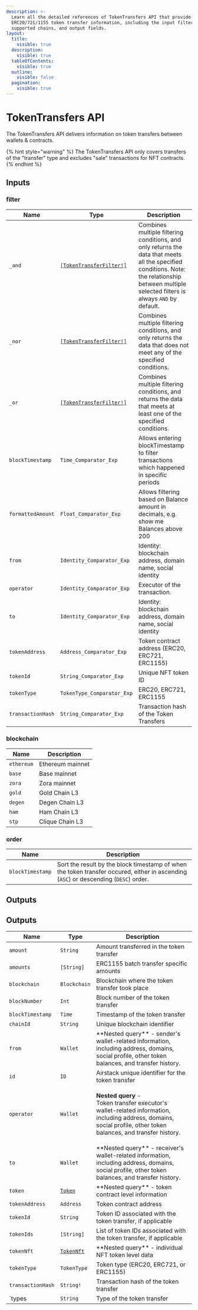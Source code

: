 ```yaml
---
description: >-
  Learn all the detailed references of TokenTransfers API that provide
  ERC20/721/1155 token transfer information, including the input filters,
  supported chains, and output fields.
layout:
  title:
    visible: true
  description:
    visible: true
  tableOfContents:
    visible: true
  outline:
    visible: false
  pagination:
    visible: true
---
```


# TokenTransfers API

The TokenTransfers API delivers information on token transfers between wallets & contracts.

{% hint style="warning" %}
The TokenTransfers API only covers transfers of the "transfer" type and excludes "sale" transactions for NFT contracts.
{% endhint %}

## Inputs

### filter

| Name              | Type                                                     | Description                                                                                                                                                                                     |
| ----------------- | -------------------------------------------------------- | ----------------------------------------------------------------------------------------------------------------------------------------------------------------------------------------------- |
| `_and`            | [`[TokenTransferFilter!]`](tokentransfers-api.md#filter) | Combines multiple filtering conditions, and only returns the data that meets all the specified conditions. Note: the relationship between multiple selected filters is always `AND` by default. |
| `_nor`            | [`[TokenTransferFilter!]`](tokentransfers-api.md#filter) | Combines multiple filtering conditions, and only returns the data that does not meet any of the specified conditions.                                                                           |
| `_or`             | [`[TokenTransferFilter!]`](tokentransfers-api.md#filter) | Combines multiple filtering conditions, and returns the data that meets at least one of the specified conditions.                                                                               |
| `blockTimestamp`  | `Time_Comparator_Exp`                                    | Allows entering blockTimestamp to filter transactions which happened in specific periods                                                                                                        |
| `formattedAmount` | `Float_Comparator_Exp`                                   | Allows filtering based on Balance amount in decimals, e.g. show me Balances above 200                                                                                                           |
| `from`            | `Identity_Comparator_Exp`                                | Identity: blockchain address, domain name, social identity                                                                                                                                      |
| `operator`        | `Identity_Comparator_Exp`                                | Executor of the transaction.                                                                                                                                                                    |
| `to`              | `Identity_Comparator_Exp`                                | Identity: blockchain address, domain name, social identity                                                                                                                                      |
| `tokenAddress`    | `Address_Comparator_Exp`                                 | Token contract address (ERC20, ERC721, ERC1155)                                                                                                                                                 |
| `tokenId`         | `String_Comparator_Exp`                                  | Unique NFT token ID                                                                                                                                                                             |
| `tokenType`       | `TokenType_Comparator_Exp`                               | ERC20, ERC721, ERC1155                                                                                                                                                                          |
| `transactionHash` | `String_Comparator_Exp`                                  | Transaction hash of the Token Transfers                                                                                                                                                         |

### blockchain

| Name       | Description      |
| ---------- | ---------------- |
| `ethereum` | Ethereum mainnet |
| `base`     | Base mainnet     |
| `zora`     | Zora mainnet     |
| `gold`     | Gold Chain L3    |
| `degen`    | Degen Chain L3   |
| `ham`      | Ham Chain L3     |
| `stp`      | Clique Chain L3  |

### order

| Name             | Description                                                                                                                          |
| ---------------- | ------------------------------------------------------------------------------------------------------------------------------------ |
| `blockTimestamp` | Sort the result by the block timestamp of when the token transfer occured, either in ascending (`ASC`) or descending (`DESC`) order. |

## Outputs

## Outputs

| Name              | Type                           | Description                                                                                                                                                                 |
| ----------------- | ------------------------------ | --------------------------------------------------------------------------------------------------------------------------------------------------------------------------- |
| `amount`          | `String`                       | Amount transferred in the token transfer                                                                                                                                    |
| `amounts`         | `[String]`                     | ERC1155 batch transfer specific amounts                                                                                                                                     |
| `blockchain`      | `Blockchain`                   | Blockchain where the token transfer took place                                                                                                                              |
| `blockNumber`     | `Int`                          | Block number of the token transfer                                                                                                                                          |
| `blockTimestamp`  | `Time`                         | Timestamp of the token transfer                                                                                                                                             |
| `chainId`         | `String`                       | Unique blockchain identifier                                                                                                                                                |
| `from`            | `Wallet`                       | \*\*Nested query\*\* - sender's wallet-related information, including address, domains, social profile, other token balances, and transfer history.                         |
| `id`              | `ID`                           | Airstack unique identifier for the token transfer                                                                                                                           |
| `operator`        | `Wallet`                       | <p>**Nested query** - <br>Token transfer executor's wallet-related information, including address, domains, social profile, other token balances, and transfer history.</p> |
| `to`              | `Wallet`                       | \*\*Nested query\*\* - receiver's wallet-related information, including address, domains, social profile, other token balances, and transfer history.                       |
| `token`           | [`Token`](tokens-api.md)       | \*\*Nested query\*\* - token contract level information                                                                                                                     |
| `tokenAddress`    | `Address`                      | Token contract address                                                                                                                                                      |
| `tokenId`         | `String`                       | Token ID associated with the token transfer, if applicable                                                                                                                  |
| `tokenIds`        | `[String]`                     | List of token IDs associated with the token transfer, if applicable                                                                                                         |
| `tokenNft`        | [`TokenNft`](tokennfts-api.md) | \*\*Nested query\*\* - individual NFT token level data                                                                                                                      |
| `tokenType`       | `TokenType`                    | Token type (ERC20, ERC721, or ERC1155)                                                                                                                                      |
| `transactionHash` | `String!`                      | Transaction hash of the token transfer                                                                                                                                      |
| \`types           | `String`                       | Type of the token transfer                                                                                                                                                  |
